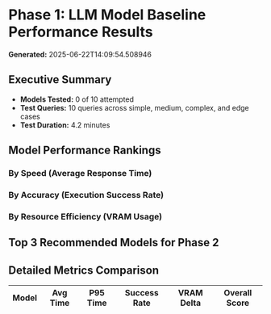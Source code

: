 # Phase 1: LLM Model Baseline Performance Results

**Generated:** 2025-06-22T14:09:54.508946

## Executive Summary

- **Models Tested:** 0 of 10 attempted
- **Test Queries:** 10 queries across simple, medium, complex, and edge cases
- **Test Duration:** 4.2 minutes

## Model Performance Rankings

### By Speed (Average Response Time)


### By Accuracy (Execution Success Rate)


### By Resource Efficiency (VRAM Usage)


## Top 3 Recommended Models for Phase 2


## Detailed Metrics Comparison

| Model | Avg Time | P95 Time | Success Rate | VRAM Delta | Overall Score |
|-------|----------|----------|--------------|------------|---------------|
